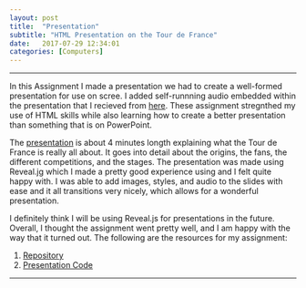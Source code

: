 ```yaml
---
layout: post
title:  "Presentation"
subtitle: "HTML Presentation on the Tour de France"
date:   2017-07-29 12:34:01
categories: [Computers]
---
```


___

In this Assignment I made a presentation we had to create a well-formed presentation for use on scree. I added self-runnning audio embedded within the presentation that I recieved from [here](https://www.youtube.com/watch?v=1v6l1_lfFN0&t=39s). These assignment stregnthed my use of HTML skills while also learning how to create a better presentation than something that is on PowerPoint. 

The [presentation](https://jawitzke.github.io/jawitzke-presentation/) is about 4 minutes longth explaining what the Tour de France is really all about. It goes into detail about the origins, the fans, the different competitions, and the stages. The presentation was made using Reveal.jg which I made a pretty good experience using and I felt quite happy with. I was able to add images, styles, and audio to the slides with ease and it all transitions very nicely, which allows for a wonderful presentation.

I definitely think I will be using Reveal.js for presentations in the future. Overall, I thought the assignment went pretty well, and I am happy with the way that it turned out. The following are the resources for my assignment:
1. [Repository](https://github.com/jawitzke/jawitzke-presentation)
2. [Presentation Code](https://github.com/jawitzke/jawitzke-presentation/blob/master/index.html)


___


<div>
	  <p>
     <script>
						var week_days = new Array(8);
								week_days[1] = "Sunday";
								week_days[2] = "Monday";
								week_days[3] = "Tuesday";
								week_days[4] = "Wednesday";
								week_days[5] = "Thursday";
								week_days[6] = "Friday";
								week_days[7] = "Saturday";
								
						var month_array = new Array(13);
								month_array[1] = "January";
								month_array[2] = "February";
								month_array[3] = "March";
								month_array[4] = "April";
								month_array[5] = "May";
								month_array[6] = "June";
								month_array[7] = "July";
								month_array[8] = "August";
								month_array[9] = "September";
								month_array[10] = "October";
								month_array[11] = "November";
								month_array[12] = "December";
								
						var date_obj = new 	Date(document.lastModified)
						var curr_day = week_days[date_obj.getDay() + 1]
						var curr_month = month_array[date_obj.getMonth() + 1]
						var curr_date = date_obj.getDate()
						var curr_year = date_obj.getYear()	
							if (curr_year < 2000)
								curr_year+=1900
								document.write("Last updated on" + " " + curr_day + ", " 
								+ curr_month + " " + curr_date + " " + curr_year)
					  </script>
           </p>
      </div>

